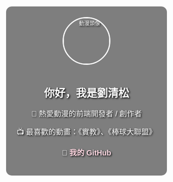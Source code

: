 <!DOCTYPE html>
<html lang="zh-Hant">
<head>
  <meta charset="UTF-8">
  <meta name="viewport" content="width=device-width, initial-scale=1.0">
  <title>劉清松的動漫世界</title>
  <link href="https://fonts.googleapis.com/css2?family=Noto+Sans+TC:wght@700&display=swap" rel="stylesheet">
  <style>
    body {
      margin: 0;
      padding: 0;
      font-family: 'Noto Sans TC', sans-serif;
      background-image: url('https://i.imgur.com/5RHR6Ku.jpg'); /* ![image](https://github.com/user-attachments/assets/90a854fc-ac36-4467-9585-b825776d160b)
 */
      background-size: cover;
      background-position: center;
      color: white;
      text-shadow: 2px 2px 4px #000;
      display: flex;
      flex-direction: column;
      align-items: center;
      justify-content: center;
      height: 100vh;
      text-align: center;
    }

    h1 {
      font-size: 3em;
      margin: 0.5em 0;
    }

    p {
      font-size: 1.4em;
      margin-bottom: 1em;
    }

    .card {
      background-color: rgba(0, 0, 0, 0.5);
      padding: 2em;
      border-radius: 15px;
      max-width: 600px;
    }

    .avatar {
      width: 120px;
      border-radius: 50%;
      border: 3px solid white;
      margin-bottom: 1em;
    }

    a {
      color: #ffd6e0;
      text-decoration: none;
      font-weight: bold;
    }
  </style>
</head>
<body>
  <div class="card">
    <!-- ![image](https://github.com/user-attachments/assets/b348ef71-83e8-4c28-ac9a-8d10e2593fed)
 -->
    <img src="https://i.imgur.com/C4dLP02.gif" alt="動漫頭像" class="avatar">
    <h1>你好，我是劉清松</h1>
    <p>🎌 熱愛動漫的前端開發者 / 創作者</p>
    <p>📺 最喜歡的動畫：《實教》、《棒球大聯盟》</p>
    <p>🔗 <a href="https://github.com/yourusername" target="_blank">我的 GitHub</a></p>
  </div>
</body>
</html>





